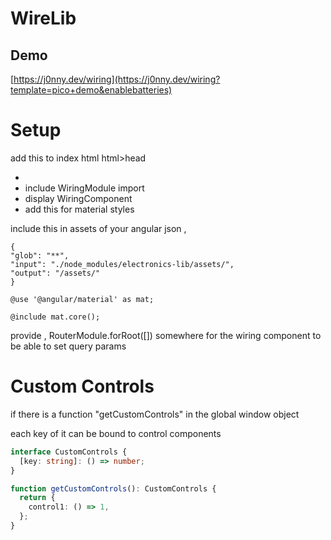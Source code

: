# WireLib

## Demo

[https://j0nny.dev/wiring](https://j0nny.dev/wiring?template=pico+demo&enablebatteries)

# Setup

add this to index html html>head

- <link href="https://fonts.googleapis.com/icon?family=Material+Icons"
         rel="stylesheet">
- include WiringModule import
- display WiringComponent
- add this for material styles

include this in assets of your angular json ,

```
{
"glob": "**",
"input": "./node_modules/electronics-lib/assets/",
"output": "/assets/"
}
```

```
@use '@angular/material' as mat;

@include mat.core();

```

provide ,
RouterModule.forRoot([]) somewhere for the wiring component to be able to set query params

# Custom Controls

if there is a function "getCustomControls" in the global window object

each key of it can be bound to control components

```typescript
interface CustomControls {
  [key: string]: () => number;
}

function getCustomControls(): CustomControls {
  return {
    control1: () => 1,
  };
}
```
